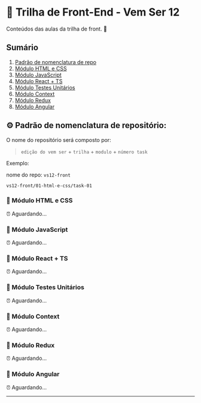# 🚀 Trilha de Front-End - Vem Ser 12

Conteúdos das aulas da trilha de front. 💙

## Sumário

1. [Padrão de nomenclatura de repo](#-padrao-de-nomenclatura-de-repositorio)
1. [Módulo HTML e CSS](https://github.com/vemser/frontend-12-edicao)
1. [Módulo JavaScript](https://github.com/vemser/frontend-12-edicao)
1. [Módulo React + TS](https://github.com/vemser/frontend-12-edicao)
1. [Módulo Testes Unitários](https://github.com/vemser/frontend-12-edicao)
1. [Módulo Context](https://github.com/vemser/frontend-12-edicao)
1. [Módulo Redux](https://github.com/vemser/frontend-12-edicao)
1. [Módulo Angular](https://github.com/vemser/frontend-12-edicao)

## ⚙️ Padrão de nomenclatura de repositório:

O nome do repositório será composto por:

> `edição do vem ser` + `trilha` + `modulo` + `número task`

Exemplo:

nome do repo: `vs12-front`

```
vs12-front/01-html-e-css/task-01
```

### 📂 Módulo HTML e CSS

⏰ Aguardando...

### 📂 Módulo JavaScript

⏰ Aguardando...

### 📂 Módulo React + TS

⏰ Aguardando...

### 📂 Módulo Testes Unitários

⏰ Aguardando...

### 📂 Módulo Context

⏰ Aguardando...

### 📂 Módulo Redux

⏰ Aguardando...

### 📂 Módulo Angular

⏰ Aguardando...

---
